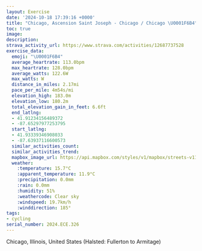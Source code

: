 ```yaml
---
layout: Exercise
date: '2024-10-18 17:39:16 +0000'
title: "Chicago, Ascension Saint Joseph - Chicago / Chicago \U0001F6B4"
toc: true
image:
description:
strava_activity_url: https://www.strava.com/activities/12687737528
exercise_data:
  emoji: "\U0001F6B4"
  average_heartrate: 113.0bpm
  max_heartrate: 128.0bpm
  average_watts: 122.6W
  max_watts: W
  distance_in_miles: 2.17mi
  pace_per_mile: 4m54s/mi
  elevation_high: 183.0m
  elevation_low: 180.2m
  total_elevation_gain_in_feet: 6.6ft
  end_latlng:
  - 41.91234156489372
  - -87.65297977253795
  start_latlng:
  - 41.93339346908033
  - -87.63937116600573
  similar_activities_count:
  similar_activities_trend:
  mapbox_image_url: https://api.mapbox.com/styles/v1/mapbox/streets-v11/static/path-5+787af2-1.0(s_%7D~Fxd%7CuOCnHXzn%40PDR%40dDU%7CCIhIGlSWpBAbEM%60DAjAG%60HElEIdIIzECdW_%40b%40DVFJLDT%40%7C%40%40nN),pin-s-s+e5b22e(-87.63997,41.9329),pin-s-f+89ae00(-87.65147,41.91382999999998)/auto/800x800?access_token=pk.eyJ1Ijoiam9zaGJlY2ttYW4iLCJhIjoiY205eWR2aDd1MWZ6djJrbXc4a3M0bWZleiJ9.XiG9OWkNcZk2QzjJbxLB4A
  weather:
    :temperature: 15.7°C
    :apparent_temperature: 11.9°C
    :precipitation: 0.0mm
    :rain: 0.0mm
    :humidity: 51%
    :weathercode: Clear sky
    :windspeed: 19.7km/h
    :winddirection: 185°
tags:
- cycling
serial_number: 2024.ECE.326
---
```

Chicago, Illinois, United States (Halsted: Fullerton to Armitage)
